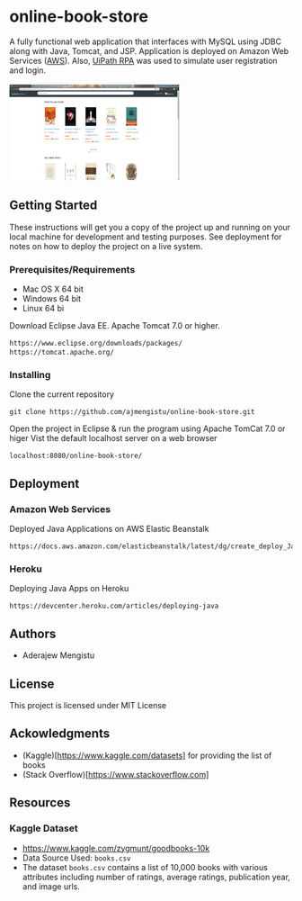 # online-book-store
A fully functional web application that interfaces with MySQL using JDBC along with Java, 
Tomcat, and JSP. Application is deployed on Amazon Web Services (<a href="https://www.uipath.com/rpa/robotic-process-automation" target="_blank" rel="noopener noreferrer">AWS</a>). Also, [UiPath RPA](https://www.uipath.com/rpa/robotic-process-automation)
was used to simulate user registration and login.
<br>
<br>
<img src="home-page.png" width="60%">
<br>
## Getting Started
These instructions will get you a copy of the project up and running on your local machine for development and testing purposes. See deployment for notes on how to deploy the project on a live system.
### Prerequisites/Requirements
* Mac OS X 64 bit
* Windows 64 bit
* Linux 64 bi
<p>Download Eclipse Java EE.
Apache Tomcat 7.0 or higher. </p>

```
https://www.eclipse.org/downloads/packages/
https://tomcat.apache.org/
```
### Installing
Clone the current repository
```
git clone https://github.com/ajmengistu/online-book-store.git
```
Open the project in Eclipse & run the program using Apache TomCat 7.0 or higer
Vist the default localhost server on a web browser
```
localhost:8080/online-book-store/
```


## Deployment
### Amazon Web Services
Deployed Java Applications on AWS Elastic Beanstalk
```
https://docs.aws.amazon.com/elasticbeanstalk/latest/dg/create_deploy_Java.html
```
### Heroku
Deploying Java Apps on Heroku

```
https://devcenter.heroku.com/articles/deploying-java
```
## Authors
* Aderajew Mengistu

## License
This project is licensed under MIT License

## Ackowledgments
* (Kaggle)[https://www.kaggle.com/datasets] for providing the list of books
* (Stack Overflow)[https://www.stackoverflow.com]

## Resources
### Kaggle Dataset
* https://www.kaggle.com/zygmunt/goodbooks-10k
* Data Source Used: `books.csv`
* The dataset `books.csv` contains a list of 10,000 books with various attributes including number of ratings, average ratings, publication year, and image urls. 

